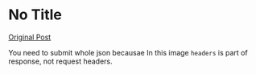 # No Title

[Original Post](https://discourse.onlinedegree.iitm.ac.in/t/161083/95)

<p>You need to submit whole json becausae In this image <code>headers</code> is part of response, not request headers.</p>